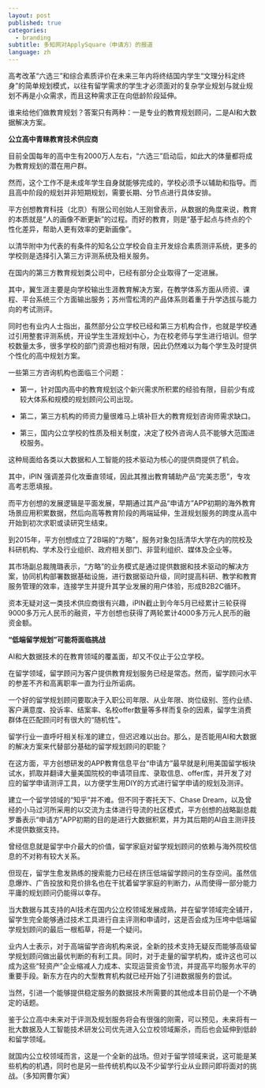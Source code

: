 ```yaml
---
layout: post
published: true
categories:
  - branding
subtitle: 多知网对ApplySquare（申请方）的报道
language: zh
---
```

高考改革“六选三”和综合素质评价在未来三年内将终结国内学生“文理分科定终身”的简单规划模式，以往有留学需求的学生才必须面对的复杂学业规划与就业规划不再是小众需求，而且这种需求正在向低龄阶段延伸。
 
谁来给他们做教育规划？答案只有两种：一是专业的教育规划顾问，二是AI和大数据解决方案。

**公立高中青睐教育技术供应商**
 
目前全国每年的高中生有2000万人左右，“六选三”启动后，如此大的体量都将成为教育规划的潜在用户群。
 
然而，这个工作不是未成年学生自身就能够完成的，学校必须予以辅助和指导。而且高中阶段的规划并非短期规划，需要长期、分节点进行具体安排。
 
平方创想教育科技（北京）有限公司创始人王刚曾表示，从数据的角度来说，教育的本质就是“人的画像不断更新”的过程。而好的教育，则是“基于起点与终点的个性化差异，帮助人更有效率的更新画像”。
 
以清华附中为代表的有条件的知名公立学校会自主开发综合素质测评系统，更多的学校则是选择引入第三方评测系统及相关服务。
 
在国内的第三方教育规划类公司中，已经有部分企业取得了一定进展。
 
其中，翼生涯主要是向学校输出生涯教育解决方案，在教学体系方面从师资、课程、平台系统三个方面输出服务；苏州雪松湾的产品体系则着重于升学选拔与能力向的考试测评。

同时也有业内人士指出，虽然部分公立学校已经和第三方机构合作，也就是学校通过引用整套评测系统，开设学生生涯规划中心，为在校老师与学生进行培训。但学校数量太多，很多学校的部门资源也相对有限，因此仍然难以为每个学生及时提供个性化的高中规划方案。
 
一些第三方咨询机构也面临三个问题：
 
- 第一，针对国内高中的教育规划这个新兴需求所积累的经验有限，目前少有成较大体系和规模的规划顾问公司出现。
  
- 第二，第三方机构的师资力量很难马上填补巨大的教育规划咨询师需求缺口。
  
- 第三，国内公立学校的性质及相关制度，决定了校外咨询人员不能够大范围进校服务。

这种局面给各类以大数据和人工智能的技术驱动为核心的提供商提供了机会。
 
其中，iPIN 强调差异化攻垂直领域，因此其推出教育辅助产品“完美志愿”，专攻高考志愿填报。

而平方创想的发展逻辑是平面发展，早期通过其产品“申请方”APP初期的海外教育场景应用积累数据，然后向高等教育阶段的两端延伸，生涯规划服务的跨度从高中开始到初次求职或读研究生结束。

到2015年，平方创想成立了2B端的“方略”，服务对象包括清华大学在内的院校及科研机构、学术及行业组织、政府相关部门、非营利组织、媒体及企业等。
 
其市场副总裁隗璐表示，“方略”的业务模式是通过提供数据和技术驱动的解决方案，协同机构部署数据基础设施，进行数据驱动升级，同时提高科研、教学和教育服务管理的效率，连接学生并提升其学业发展的用户体验，形成B2B2C循环。

资本无疑对这一类技术供应商很有兴趣，iPIN截止到今年5月已经累计三轮获得9000多万元人民币的融资，平方创想也获得了两轮累计4000多万元人民币的融资金额。
 
**“低端留学规划”可能将面临挑战**
 
AI和大数据技术的在教育领域的覆盖面，却又不仅止于公立学校。
 
在留学领域，留学顾问为客户提供教育规划服务已经是常态。然而，留学顾问水平的参差不齐和高离职率一直为行业所诟病。
 
一个好的留学规划顾问要取决于入职公司年限、从业年限、岗位级别、签约业绩、客户满意度、投诉率、结案率、名校offer数量等多样而复杂的因素，留学生消费群体在匹配顾问时有很大的“随机性”。
 
留学行业一直呼吁相关标准的建立，但迟迟难以出台。那么，是否能用AI和大数据的解决方案来代替部分基础的留学规划顾问的职能？
 
在这方面，平方创想研发的APP教育信息平台“申请方”最早就是利用美国留学板块试水，抓取并翻译大量美国院校的申请项目库、录取信息、offer库，并开发了对应的留学申请测评工具，以方便学生用DIY的方式进行留学申请的规划及测评。
 
建立一个留学领域的“知乎”并不难。但不同于寄托天下、Chase Dream，以及曾经的小马过河所采用的以交流为主体进行导流的社区模式，平方创想的战略副总裁罗番表示“申请方”APP初期的目的是进行大数据积累，并为其后期的AI自主测评技术提供数据支持。

曾经信息就是留学中介最大的价值，留学家庭对留学规划顾问的依赖与海外院校信息的不对称有较大关系。
 
但现在，留学生愈发熟练的搜索能力已经在挤压低端留学顾问的生存空间。虽然信息爆炸、广告投放和竞价排名也在干扰着留学家庭的判断力，从而使得一部分能力平庸的规划顾问仍能得以幸存。
 
当大数据与其支持的AI技术在国内公立校领域发展成熟，并在留学领域完全铺开，留学生完全能够通过技术工具进行自主评测和申请时，这是否会成为压垮中低端留学规划顾问的最后一根稻草，将是一个疑问。
 
业内人士表示，对于高端留学咨询机构来说，全新的技术支持无疑反而能够高级留学规划顾问做出最优判断的有利工具。同时，对于走量的留学机构，或许这也可以成为这些“轻资产”企业缩减人力成本、实现运营资金节流，并提高平均服务水平的重要手段。新东方在内的大型教育机构就已经开始了引进数据服务的尝试。
 
当然，引进一个能够提供稳定服务的数据技术所需要的其他成本目前仍是一个不确定的话题。

 鉴于公立高中未来对于评测及规划服务将会有很强的刚需，可以预见，未来将有一批大数据及人工智能技术研发公司优先进入公立校领域厮杀，而后也会延伸到低龄和留学领域。
 
就国内公立校领域而言，这是一个全新的战场。但对于留学领域来说，这可能是某些机构的机遇，同时也是另一些传统机构以及不少留学行业从业顾问即将面对的挑战。（多知网曹尔寅）
